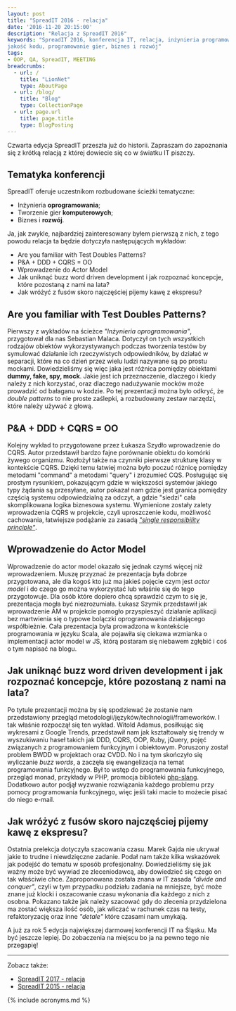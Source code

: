```yaml
---
layout: post
title: "SpreadIT 2016 - relacja"
date: '2016-11-20 20:15:00'
description: "Relacja z SpreadIT 2016"
keywords: "SpreadIT 2016, konferencja IT, relacja, inżynieria programowania, 
jakość kodu, programowanie gier, biznes i rozwój"
tags:
- OOP, QA, SpreadIT, MEETING
breadcrumbs:
  - url: /
    title: "LionNet"
    type: AboutPage
  - url: /blog/
    title: "Blog"
    type: CollectionPage
  - url: page.url
    title: page.title
    type: BlogPosting
---
```


Czwarta edycja SpreadIT przeszła już do historii. Zapraszam do zapoznania się
z krótką relacją z której dowiecie się co w światku IT piszczy.

## Tematyka konferencji

SpreadIT oferuje uczestnikom rozbudowane ścieżki tematyczne:

* Inżynieria **oprogramowania**;
* Tworzenie gier **komputerowych**;
* Biznes i **rozwój**.

Ja, jak zwykle, najbardziej zainteresowany byłem pierwszą z nich, z tego powodu
relacja ta będzie dotyczyła następujących wykładów:

* Are you familiar with Test Doubles Patterns?
* P&A + DDD + CQRS = OO
* Wprowadzenie do Actor Model
* Jak uniknąć buzz word driven development i jak rozpoznać koncepcje, które 
pozostaną z nami na lata?
* Jak wróżyć z fusów skoro najczęściej pijemy kawę z ekspresu?

## Are you familiar with Test Doubles Patterns?

Pierwszy z wykładów na ścieżce *"Inżynieria oprogramowania"*, przygotował dla nas
Sebastian Malaca. Dotyczył on tych wszystkich rodzajów obiektów wykorzystywanych
podczas tworzenia testów by symulować działanie ich rzeczywistych odpowiedników, 
by działać w separacji, które na co dzień przez wielu ludzi nazywane są po prostu 
mockami. Dowiedzieliśmy się więc jaka jest różnica pomiędzy obiektami **dummy, 
fake, spy, mock**. Jakie jest ich przeznaczenie, dlaczego i kiedy należy z nich 
korzystać, oraz dlaczego nadużywanie mocków może prowadzić od bałaganu w kodzie. 
Po tej prezentacji można było odkryć, że *double patterns* to nie proste zaślepki,
a rozbudowany zestaw narzędzi, które należy używać z głową.

## P&A + DDD + CQRS = OO

Kolejny wykład to przygotowane przez Łukasza Szydło wprowadzenie do CQRS. Autor 
przedstawił bardzo fajne porównanie obiektu do komórki żywego organizmu. Rozłożył
także na czynniki pierwsze strukturę klasy w kontekście CQRS. Dzięki temu łatwiej
można było poczuć różnicę pomiędzy metodami "command" a metodami "query" i zrozumieć
CQS. Posługując się prostym rysunkiem, pokazującym gdzie w większości systemów jakiego
typy żądania są przesyłane, autor pokazał nam gdzie jest granica pomiędzy
częścią systemu odpowiedzialną za odczyt, a gdzie "siedzi" cała skomplikowana 
logika biznesowa systemu. Wymienione zostały zalety wprowadzenia CQRS w projekcie, 
czyli uproszczenie kodu, możliwość cachowania, łatwiejsze podążanie za zasadą 
*["single responsibility principle"][1]*.

## Wprowadzenie do Actor Model

Wprowadzenie do actor model okazało się jednak czymś więcej niż wprowadzeniem.
Muszę przyznać że prezentacja była dobrze przygotowana, ale dla kogoś kto już ma
jakieś pojęcie czym jest *actor model* i do czego go można wykorzystać lub właśnie
się do tego przygotowuje. Dla osób które dopiero chcą sprawdzić czym to się je,
prezentacja mogła być niezrozumiała. Łukasz Szymik przedstawił jak wprowadzenie
AM w projekcie pomogło przyspieszyć działanie aplikacji bez martwienia się o
typowe bolączki oprogramowania działającego współbieżnie. Cała prezentacja była
prowadzona w kontekście programowania w języku Scala, ale pojawiła się ciekawa
wzmianka o implementacji actor model w JS, którą postaram się niebawem zgłębić i 
coś o tym napisać na blogu.

## Jak uniknąć buzz word driven development i jak rozpoznać koncepcje, które pozostaną z nami na lata?

Po tytule prezentacji można by się spodziewać że zostanie nam przedstawiony
przegląd metodologii/języków/technologii/frameworków. I tak właśnie rozpoczął się
ten wykład. Witold Adamus, posiłkując się wykresami z Google Trends, przedstawił
nam jak kształtowały się trendy w wyszukiwaniu haseł takich jak DDD, CQRS, OOP, 
Ruby, jQuery, pojęć związanych z programowaniem funkcyjnym i obiektowym. Poruszony 
został problem BWDD w projektach oraz CVDD. No i na tym skończyło się wyliczanie 
*buzz words*, a zaczęła się ewangelizacja na temat programowania funkcyjnego. Był 
to wstęp do programowania funkcyjnego, przegląd monad, przykłady w PHP, promocja 
biblioteki [php-slang][2]. Dodatkowo autor podjął wyzwanie rozwiązania każdego 
problemu przy pomocy programowania funkcyjnego, więc jeśli taki macie to możecie 
pisać do niego e-mail.

## Jak wróżyć z fusów skoro najczęściej pijemy kawę z ekspresu?

Ostatnia prelekcja dotyczyła szacowania czasu. Marek Gajda nie ukrywał jakie to
trudne i niewdzięczne zadanie. Podał nam także kilka wskazówek jak podejść do 
tematu w sposób profesjonalny. Dowiedzieliśmy się jak ważny może być wywiad ze
zleceniodawcą, aby dowiedzieć się czego on tak właściwie chce. Zaproponowana
została znana w IT zasada *"divide and conquer"*, czyli w tym przypadku podziału
zadania na mniejsze, być może znane już klocki i oszacowanie czasu wykonania
dla każdego z nich z osobna. Pokazano także jak należy szacować gdy do zlecenia
przydzielona ma zostać większa ilość osób, jak wliczać w rachunek czas na testy,
refaktoryzację oraz inne *"detale"* które czasami nam umykają.

A już za rok 5 edycja największej darmowej konferencji IT na Śląsku. Ma być 
jeszcze lepiej. Do zobaczenia na miejscu bo ja na pewno tego nie przegapię!

[1]: https://pl.wikipedia.org/wiki/Zasada_jednej_odpowiedzialno%C5%9Bci
[2]: https://github.com/php-slang/php-slang

* * *

Zobacz także:

* [SpreadIT 2017 - relacja]({{site.url}}/2017/11/19/spreadit-2017-relacja.html)
* [SpreadIT 2015 - relacja]({{site.url}}/2015/11/22/spreadit-2015-relacja.html)

{% include acronyms.md %}
